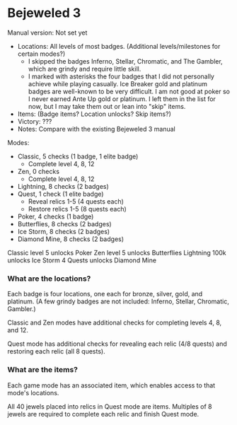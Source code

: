 # Bejeweled 3

Manual version: Not set yet

- Locations: All levels of most badges. (Additional levels/milestones for certain modes?)
    - I skipped the badges Inferno, Stellar, Chromatic, and The Gambler, which are grindy and require little skill.
    - I marked with asterisks the four badges that I did not personally achieve while playing casually. Ice Breaker gold and platinum badges are well-known to be very difficult. I am not good at poker so I never earned Ante Up gold or platinum. I left them in the list for now, but I may take them out or lean into "skip" items.
- Items: (Badge items? Location unlocks? Skip items?)
- Victory: ???
- Notes: Compare with the existing Bejeweled 3 manual

Modes:
- Classic, 5 checks (1 badge, 1 elite badge)
    - Complete level 4, 8, 12
- Zen, 0 checks
    - Complete level 4, 8, 12
- Lightning, 8 checks (2 badges)
- Quest, 1 check (1 elite badge)
    - Reveal relics 1-5 (4 quests each)
    - Restore relics 1-5 (8 quests each)
- Poker, 4 checks (1 badge)
- Butterflies, 8 checks (2 badges)
- Ice Storm, 8 checks (2 badges)
- Diamond Mine, 8 checks (2 badges)

Classic level 5 unlocks Poker
Zen level 5 unlocks Butterflies
Lightning 100k unlocks Ice Storm
4 Quests unlocks Diamond Mine

### What are the locations?

Each badge is four locations, one each for bronze, silver, gold, and platinum. (A few grindy badges are not included: Inferno, Stellar, Chromatic, Gambler.)

Classic and Zen modes have additional checks for completing levels 4, 8, and 12.

Quest mode has additional checks for revealing each relic (4/8 quests) and restoring each relic (all 8 quests).

### What are the items?

Each game mode has an associated item, which enables access to that mode's locations.

All 40 jewels placed into relics in Quest mode are items. Multiples of 8 jewels are required to complete each relic and finish Quest mode.
